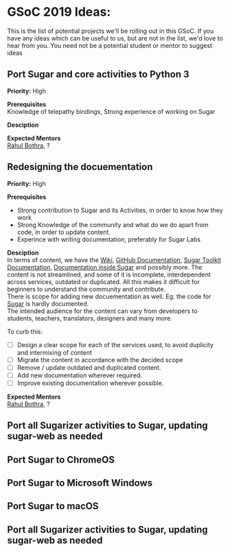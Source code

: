 # GSoC 2019 Ideas:
This is the list of potential projects we'll be rolling out in this GSoC. If you have any ideas which can be useful to us, but are not in the list, we'd love to hear from you. You need not be a potential student or mentor to suggest ideas

## Port Sugar and core activities to Python 3
**Priority:** High

**Prerequisites**<br>
Knowledge of telepathy bindings, Strong experience of working on Sugar

**Desciption**<br>

**Expected Mentors**<br>
[Rahul Bothra](https://www.github.com/pro-panda), ?

## Redesigning the docuementation

**Priority:** High

**Prerequisites**<br>
 - Strong contribution to Sugar and its Activities, in order to know how they work
 - Strong Knowledge of the community and what do we do apart from code, in order to update content.
 - Experince with writing documentation, preferably for Sugar Labs

**Desciption**<br>
In terms of content, we have the [Wiki](https://wiki.sugarlabs.org/go/Welcome_to_the_Sugar_Labs_wiki), [GitHub Documentation](https://github.com/sugarlabs/sugar-docs), [Sugar Toolkit Documentation](https://developer.sugarlabs.org/sugar3/), [Documentation inside Sugar](https://github.com/sugarlabs/sugar/tree/master/docs) and possibly more. The content is not streamlined, and some of it is incomplete, interdependent across services, outdated or duplicated. All this makes it difficult for beginners to understand the community and contribute.<br>
There is scope for adding new docuementation as well. Eg: the code for [Sugar](https://www.github.com/sugarlabs/sugar) is hardly documented.<br>
The intended audience for the content can vary from developers to students, teachers, translators, designers and many more.

To curb this:
 - [ ] Design a clear scope for each of the services used, to avoid duplicity and intermixing of content
 - [ ] Migrate the content in accordance with the decided scope
 - [ ] Remove / update outdated and duplicated content.
 - [ ] Add new documentation wherever required.
 - [ ] Improve existing documentation wherever possible.

**Expected Mentors**<br>
[Rahul Bothra](https://www.github.com/pro-panda), ?

## Port all Sugarizer activities to Sugar, updating sugar-web as needed

## Port Sugar to ChromeOS

## Port Sugar to Microsoft Windows

## Port Sugar to macOS

## Port all Sugarizer activities to Sugar, updating sugar-web as needed
